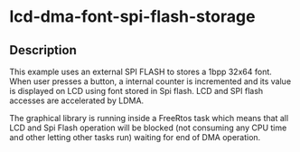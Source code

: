 # lcd-dma-font-spi-flash-storage

## Description

This example uses an external SPI FLASH to stores a 1bpp 32x64 font.
When user presses a button, a internal counter is incremented and its value is displayed on LCD using font stored in Spi flash.
LCD and SPI flash accesses are accelerated by LDMA. 

The graphical library is running inside a FreeRtos task which means that all LCD and Spi Flash operation will be blocked (not consuming any CPU time and other letting other tasks run) waiting for end of DMA operation.

